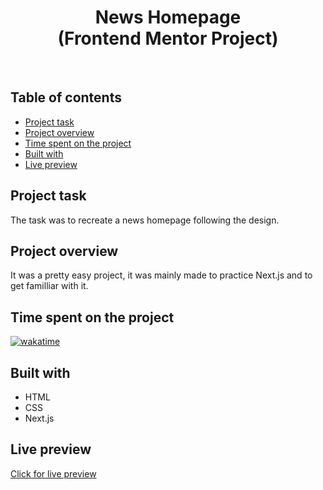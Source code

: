 <h1 align="center">
  News Homepage
  <br>
  (Frontend Mentor Project)
</h1>
<br>


## Table of contents
- [Project task](#project-task)
- [Project overview](#project-overview)
- [Time spent on the project](#time-spent-on-the-project)
- [Built with](#built-with)
- [Live preview](#live-preview)


## Project task
The task was to recreate a news homepage following the design.

## Project overview
It was a pretty easy project, it was mainly made to practice Next.js and to get familliar with it.

## Time spent on the project
[![wakatime](https://wakatime.com/badge/user/221cdb16-58a4-49ad-833d-8f3db44055f4/project/44835cfe-2c10-4247-b721-da5973120122.svg)](https://wakatime.com/badge/user/221cdb16-58a4-49ad-833d-8f3db44055f4/project/44835cfe-2c10-4247-b721-da5973120122)

## Built with
- HTML
- CSS
- Next.js

## Live preview
[Click for live preview](https://news-homepage-pi.vercel.app/)

